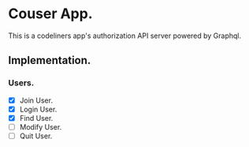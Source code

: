 # Couser App.

This is a codeliners app's authorization API server powered by Graphql.

## Implementation.

### Users.

- [x] Join User.
- [x] Login User.
- [x] Find User.
- [ ] Modify User.
- [ ] Quit User.
